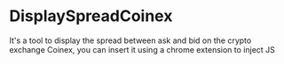 # DisplaySpreadCoinex
It's a tool to display the spread between ask and bid on the crypto exchange Coinex, you can insert it using a chrome extension to inject JS

